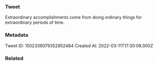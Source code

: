 ### Tweet
Extraordinary accomplishments come from doing ordinary things for extraordinary periods of time.

### Metadata
Tweet ID: 1502336079352852484
Created At: 2022-03-11T17:30:08.000Z

### Related


